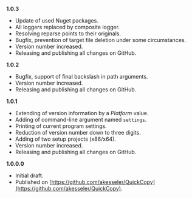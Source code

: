 
**1.0.3**
- Update of used Nuget packages.
- All loggers replaced by composite logger.
- Resolving reparse points to their originals.
- Bugfix, prevention of target file deletion under some circumstances.
- Version number increased.
- Releasing and publishing all changes on GitHub.

**1.0.2**
- Bugfix, support of final backslash in path arguments.
- Version number increased.
- Releasing and publishing all changes on GitHub.

**1.0.1**
- Extending of version information by a _Platform_ value.
- Adding of command-line argument named `settings`.
- Printing of current program settings.
- Reduction of version number down to three digits.
- Adding of two setup projects (x86/x64).
- Version number increased.
- Releasing and publishing all changes on GitHub.

**1.0.0.0**

- Initial draft.
- Published on [https://github.com/akesseler/QuickCopy](https://github.com/akesseler/QuickCopy).
